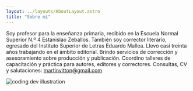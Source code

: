 ```yaml
---
layout: ../layouts/AboutLayout.astro
title: "Sobre mí"
---
```


Soy profesor para la enseñanza primaria, recibido en la Escuela Normal Superior N.º 4 Estanislao Zeballos. También soy corrector literario, egresado del Instituto Superior de Letras Eduardo Mallea. Llevo casi treinta años trabajando en el ámbito editorial.
Brindo servicios de corrección y asesoramiento sobre producción y publicación. Coordino talleres de capacitación y práctica para autores, editores y correctores.
Consultas, CV y salutaciones: martinvitton@gmail.com

<div>
  <img src="/assets/dev.svg" class="sm:w-1/2 mx-auto" alt="coding dev illustration">
</div>
